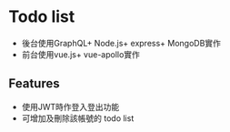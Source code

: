 
# Todo list 
- 後台使用GraphQL+ Node.js+ express+ MongoDB實作
- 前台使用vue.js+ vue-apollo實作
## Features

- 使用JWT時作登入登出功能
- 可增加及刪除該帳號的 todo list


